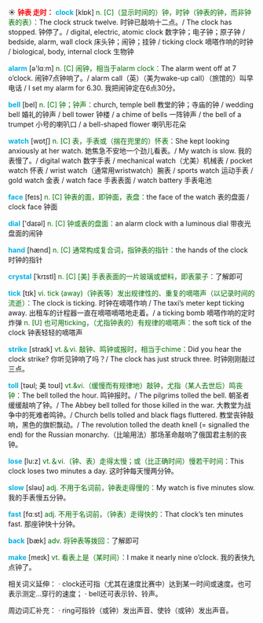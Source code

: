 ☀ <font color="red">**钟表 走时：**</font>
<font color="sky blue">**clock**</font> [klɒk] 
<font color="rgb(227, 108, 9)">n. [C]（显示时间的）钟，时钟（钟表的钟，而非钟表的表）：</font>The clock struck twelve. 时钟已敲响十二点。/ The clock has stopped. 钟停了。/ digital, electric, atomic clock 数字钟；电子钟；原子钟 / bedside, alarm, wall clock 床头钟；闹钟；挂钟 / ticking clock 嘀嗒作响的时钟 / biological, body, internal clock 生物钟 

<font color="sky blue">**alarm**</font> [ə'lɑːm] 
<font color="rgb(227, 108, 9)">n. [C] 闹钟，相当于alarm clock：</font>The alarm went off at 7 o’clock. 闹钟7点钟响了。/ alarm call（英）（美为wake-up call）（旅馆的）叫早电话 / I set my alarm for 6.30. 我把闹钟定在6点30分。

<font color="sky blue">**bell**</font> [bel] 
<font color="rgb(227, 108, 9)">n. [C] 钟；钟声：</font>church, temple bell 教堂的钟；寺庙的钟 / wedding bell 婚礼的钟声 / bell tower 钟楼 / a chime of bells 一阵钟声 / the bell of a trumpet 小号的喇叭口 / a bell-shaped flower 喇叭形花朵

<font color="sky blue">**watch**</font> [wɒtʃ] 
<font color="rgb(227, 108, 9)">n. [C] 表，手表或（揣在兜里的）怀表：</font>She kept looking anxiously at her watch. 她焦急不安地一个劲儿看表。/ My watch is slow. 我的表慢了。/ digital watch 数字手表 / mechanical watch（尤美）机械表 / pocket watch 怀表 / wrist watch（通常用wristwatch）腕表 / sports watch 运动手表 / gold watch 金表 / watch face 手表表面 / watch battery 手表电池

<font color="sky blue">**face**</font> [feɪs] 
<font color="rgb(227, 108, 9)">n. [C] 钟表的面，即钟面，表盘：</font>the face of the watch 表的盘面 / clock face 钟面

<font color="sky blue">**dial**</font> ['daɪəl] 
<font color="rgb(227, 108, 9)">n. [C] 钟或表的盘面：</font>an alarm clock with a luminous dial 带夜光盘面的闹钟

<font color="sky blue">**hand**</font> [hænd] 
<font color="rgb(227, 108, 9)">n. [C] 通常构成复合词，指钟表的指针：</font>the hands of the clock 时钟的指针
           
<font color="sky blue">**crystal**</font> [ˈkrɪstl]
<font color="rgb(227, 108, 9)">n. [C] [美] 手表表面的一片玻璃或塑料，即表蒙子：</font>了解即可

<font color="sky blue">**tick**</font> [tɪk] 
<font color="rgb(227, 108, 9)">vi. tick (away)（钟表等）发出规律性的、重复的嘀嗒声（以记录时间的流逝）：</font>The clock is ticking. 时钟在嘀嗒作响 / The taxi’s meter kept ticking away. 出租车的计程器一直在嘀嗒嘀嗒地走着。/ a ticking bomb 嘀嗒作响的定时炸弹 <font color="rgb(227, 108, 9)">n. [U] 也可用ticking，（尤指钟表的）有规律的嘀嗒声：</font>the soft tick of the clock 钟表轻轻的嘀嗒声

<font color="sky blue">**strike**</font> [straɪk] 
<font color="rgb(227, 108, 9)">vt.＆vi. 敲钟、鸣钟或报时，相当于chime：</font>Did you hear the clock strike? 你听见钟响了吗？/ The clock has just struck three. 时钟刚刚敲过三点。
           
<font color="sky blue">**toll**</font> [təʊl; 美 toʊl]
<font color="rgb(227, 108, 9)">vt.&vi.（缓慢而有规律地）敲钟，尤指（某人去世后）鸣丧钟：</font>The bell tolled the hour. 鸣钟报时。/ The pilgrims tolled the bell. 朝圣者缓缓敲响了钟。/ The Abbey bell tolled for those killed in the war. 大教堂为战争中的死难者鸣钟。/ Church bells tolled and black flags fluttered. 教堂丧钟敲响，黑色的旗帜飘动。/ The revolution tolled the death knell (= signalled the end) for the Russian monarchy.（比喻用法）那场革命敲响了俄国君主制的丧钟。

<font color="sky blue">**lose**</font> [lu:z] 
<font color="rgb(227, 108, 9)">vt.＆vi.（钟、表）走得太慢；或（比正确时间）慢若干时间：</font>This clock loses two minutes a day. 这时钟每天慢两分钟。 

<font color="sky blue">**slow**</font> [sləʊ] 
<font color="rgb(227, 108, 9)">adj. 不用于名词前，钟表走得慢的：</font>My watch is five minutes slow. 我的手表慢五分钟。

<font color="sky blue">**fast**</font> [fɑːst] 
<font color="rgb(227, 108, 9)">adj. 不用于名词前，（钟表）走得快的：</font>That clock’s ten minutes fast. 那座钟快十分钟。

<font color="sky blue">**back**</font> [bæk] 
<font color="rgb(227, 108, 9)">adv. 将钟表等拨回：</font>了解即可

<font color="sky blue">**make**</font> [meɪk] 
<font color="rgb(227, 108, 9)">vt. 看表上是（某时间）：</font>I make it nearly nine o’clock. 我的表快九点钟了。

相关词义延伸：
· clock还可指（尤其在速度比赛中）达到某一时间或速度。也可表示测定…穿行的速度；
· bell还可表示铃、铃声。

周边词汇补充：
· ring可指铃（或钟）发出声音、使铃（或钟）发出声音。
